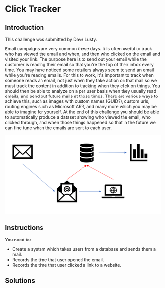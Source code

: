 # Click Tracker

## Introduction

This challenge was submitted by Dave Lusty.

Email campaigns are very common these days. It is often useful to track who has viewed the email and when, and then who clicked on the email and visited your link. The purpose here is to send out your email while the customer is reading their email so that you're the top of their inbox every time. You may have noticed some retailers always seem to send an email while you're reading emails. For this to work, it's important to track when someone reads an email, not just when they take action on that mail so we must track the content in addition to tracking when they click on things. You should then be able to analyze on a per user basis when they usually read emails, and send out future mails at those times. There are various ways to achieve this, such as images with custom names (GUID?), custom urls, routing engines such as Microsoft ARR, and many more which you may be able to imagine for yourself.
At the end of this challenge you should be able to automatically produce a dataset showing who viewed the email, who clicked through, and when those things happened so that in the future we can fine tune when the emails are sent to each user.

![example image](images/tracker.png)

## Instructions

You need to:
 - Create a system which takes users from a database and sends them a mail. 
 - Records the time that user opened the email.
 - Records the time that user clicked a link to a website.

## Solutions

